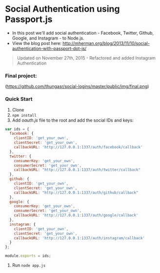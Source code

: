 # Social Authentication using Passport.js

- In this post we'll add social authentication - Facebook, Twitter, Github, Google, and Instagram - to Node.js.
- View the blog post here: http://mherman.org/blog/2013/11/10/social-authentication-with-passport-dot-js/

> Updated on November 27th, 2015 - Refactored and added Instagram Authentication

### Final project:

(https://github.com/thungasr/social-logins/master/public/img/final.png)

### Quick Start

1. Clone
1. `npm install`
1. Add *oauth.js* file to the root and add the social IDs and keys:

  ```javascript
  var ids = {
    facebook: {
      clientID: 'get_your_own',
      clientSecret: 'get_your_own',
      callbackURL: 'http://127.0.0.1:1337/auth/facebook/callback'
    },
    twitter: {
      consumerKey: 'get_your_own',
      consumerSecret: 'get_your_own',
      callbackURL: "http://127.0.0.1:1337/auth/twitter/callback"
    },
    github: {
      clientID: 'get_your_own',
      clientSecret: 'get_your_own',
      callbackURL: "http://127.0.0.1:1337/auth/github/callback"
    },
    google: {
      consumerKey: 'get_your_own',
      consumerSecret: 'get_your_own',
      callbackURL: 'http://127.0.0.1:1337/auth/google/callback'
    },
    instagram: {
      clientID: 'get_your_own',
      clientSecret: 'get_your_own',
      callbackURL: 'http://127.0.0.1:1337/auth/instagram/callback'
    }
  };

  module.exports = ids;
  ```

1. Run `node app.js`


